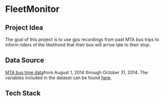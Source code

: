 # FleetMonitor
## Project Idea
The goal of this project is to use gps recordings from past MTA bus trips to inform riders of the likelihood that their bus will arrive late to their stop. 

## Data Source

[MTA bus time data](http://web.mta.info/developers/MTA-Bus-Time-historical-data.html "MTA Bus Data")from August 1, 2014 through October 31, 2014. The variables included in the dataset can be found [here](http://web.mta.info/developers/resources/nyct/MTA-Bus-Time-fields.htm "MTA bus field data").

## Tech Stack



